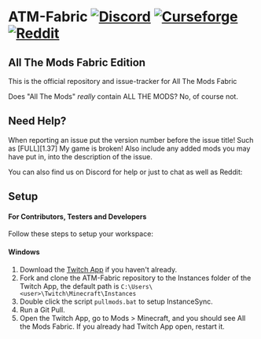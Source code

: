 # ATM-Fabric [![Discord][discordImg]][discordLink] [![Curseforge][curseImg]][curseLink] [![Reddit][redditImg]][redditLink]

## All The Mods Fabric Edition

This is the official repository and issue-tracker for All The Mods Fabric
  
Does "All The Mods" *really* contain ALL THE MODS? No, of course not.
   
## Need Help?
When reporting an issue put the version number before the issue title! Such as [FULL][1.37] My game is broken! Also include any added mods you may have put in, into the description of the issue. 
 
You can also find us on Discord for help or just to chat as well as Reddit:  

## Setup 
#### For Contributors, Testers and Developers
Follow these steps to setup your workspace:

#### Windows
1) Download the [Twitch App](https://www.twitch.tv/downloads) if you haven't already.
2) Fork and clone the ATM-Fabric repository to the Instances folder of the Twitch App, the default path is `C:\Users\<user>\Twitch\Minecraft\Instances`
3) Double click the script `pullmods.bat` to setup InstanceSync.
4) Run a Git Pull.
5) Open the Twitch App, go to Mods > Minecraft, and you should see All the Mods Fabric. If you already had Twitch App open, restart it.

[discordImg]: https://img.shields.io/discord/254530689225981953.svg?logo=discord&logoWidth=18&colorB=7289DA&style=for-the-badge

[discordLink]: https://discord.gg/FdFDVWb

[curseImg]: http://cf.way2muchnoise.eu/361635.svg?badge_style=for_the_badge

[curseLink]: https://www.curseforge.com/minecraft/modpacks/all-the-mods-fabric

[redditImg]: https://img.shields.io/reddit/subreddit-subscribers/allthemods?style=for-the-badge

[redditLink]: https://www.reddit.com/r/allthemods/
